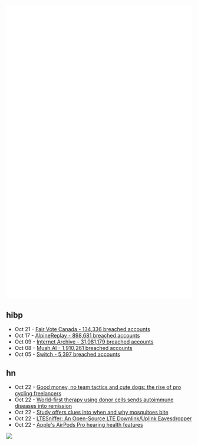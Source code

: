 ![Metrics](https://raw.githubusercontent.com/phixion/phixion/master/metrics.svg)

## hibp

<!--
for https://github.com/phixion/phixion/blob/main/.github/workflows/feeds.yml
-->
<!--START_SECTION:haveibeenpwnd-->
- Oct 21 - [Fair Vote Canada - 134,336 breached accounts](https://haveibeenpwned.com/PwnedWebsites#FairVoteCanada)
- Oct 17 - [AlpineReplay - 898,681 breached accounts](https://haveibeenpwned.com/PwnedWebsites#AlpineReplay)
- Oct 09 - [Internet Archive - 31,081,179 breached accounts](https://haveibeenpwned.com/PwnedWebsites#InternetArchive)
- Oct 08 - [Muah.AI - 1,910,261 breached accounts](https://haveibeenpwned.com/PwnedWebsites#Muah)
- Oct 05 - [Switch - 5,397 breached accounts](https://haveibeenpwned.com/PwnedWebsites#Switch)
<!--END_SECTION:haveibeenpwnd-->

## hn

<!--
for https://github.com/phixion/phixion/blob/main/.github/workflows/feeds.yml
-->
<!--START_SECTION:hn-->
- Oct 22 - [Good money, no team tactics and cute dogs: the rise of pro cycling freelancers](https://www.theguardian.com/sport/2024/oct/17/good-money-no-team-tactics-and-cute-dogs-the-rise-of-pro-cycling-freelancers)
- Oct 22 - [World-first therapy using donor cells sends autoimmune diseases into remission](https://www.nature.com/articles/d41586-024-03209-4I)
- Oct 22 - [Study offers clues into when and why mosquitoes bite](https://news.yale.edu/2024/10/16/are-you-tasty-mosquitoes-study-offers-clues-when-and-why-they-bite)
- Oct 22 - [LTESniffer: An Open-Source LTE Downlink/Uplink Eavesdropper](https://github.com/SysSec-KAIST/LTESniffer)
- Oct 22 - [Apple's AirPods Pro hearing health features](https://www.theverge.com/24275178/apple-airpods-pro-hearing-aid-test-protection-preview)
<!--END_SECTION:hn-->

<!--
for https://yhype.me
-->
![](https://hit.yhype.me/github/profile?user_id=13013670)
